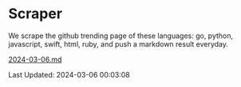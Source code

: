 # Scraper

We scrape the github trending page of these languages: go, python, javascript, swift, html, ruby, and push a markdown result everyday.

[2024-03-06.md](https://github.com/henson/Scraper/blob/master/2024-03-06.md)

Last Updated: 2024-03-06 00:03:08